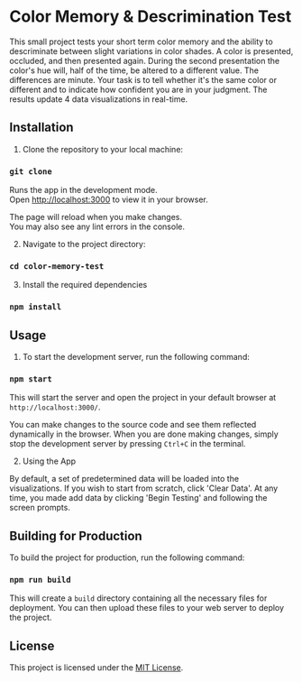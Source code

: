 # Color Memory & Descrimination Test

This small project tests your short term color memory and the ability to descriminate between slight variations in color shades. A color is presented, occluded, and then presented again. During the second presentation the color's hue will, half of the time, be altered to a different value. The differences are minute. Your task is to tell whether it's the same color or different and to indicate how confident you are in your judgment. The results update 4 data visualizations in real-time.

## Installation

1. Clone the repository to your local machine:

### `git clone `
Runs the app in the development mode.\
Open [http://localhost:3000](http://localhost:3000) to view it in your browser.

The page will reload when you make changes.\
You may also see any lint errors in the console.


2. Navigate to the project directory:

### `cd color-memory-test`

3. Install the required dependencies

### `npm install`


## Usage

1. To start the development server, run the following command:

### `npm start`


This will start the server and open the project in your default browser at `http://localhost:3000/`.

You can make changes to the source code and see them reflected dynamically in the browser. When you are done making changes, simply stop the development server by pressing `Ctrl+C` in the terminal.

2. Using the App

By default, a set of predetermined data will be loaded into the visualizations. If you wish to start from scratch, click 'Clear Data'. At any time, you made add data by clicking 'Begin Testing' and following the screen prompts.

## Building for Production

To build the project for production, run the following command:

### `npm run build`


This will create a `build` directory containing all the necessary files for deployment. You can then upload these files to your web server to deploy the project.

## License

This project is licensed under the [MIT License](LICENSE).